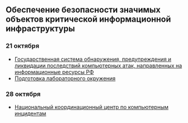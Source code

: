 ## Обеспечение безопасности значимых объектов критической информационной инфраструктуры

### 21 октября
- [Государственная система обнаружения, предупреждения и ликвидации последствий компьютерных атак, направленных на информационные ресурсы РФ](../sopka.svg) 
- [Подготовка лабораторного окружения](../kii_lab_env.svg)

### 28 октября 
- [Национальный координационный центр по компьютерным инцидентам]()


